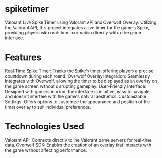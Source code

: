 # spiketimer
Valorant Live Spike Timer using Valorant API and Overwolf Overlay. Utilizing the Valorant API, this project integrates a live timer for the game's Spike, providing players with real-time information directly within the game interface.

# Features
Real-Time Spike Timer: Tracks the Spike's timer, offering players a precise countdown during each round.
Overwolf Overlay Integration: Seamlessly integrates with Overwolf, allowing the timer to be displayed as an overlay on the game screen without disrupting gameplay.
User-Friendly Interface: Designed with gamers in mind, the interface is intuitive, easy to navigate, and doesn't interfere with the game's natural aesthetics.
Customizable Settings: Offers options to customize the appearance and position of the timer overlay to suit individual preferences.

# Technologies Used
Valorant API: Connects directly to the Valorant game servers for real-time data.
Overwolf SDK: Enables the creation of an overlay that interacts with the game without affecting performance.
